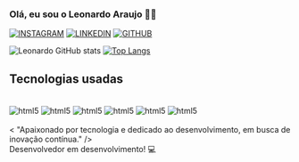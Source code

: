 ### Olá, eu sou o Leonardo Araujo 👋🏼

[![INSTAGRAM](https://img.shields.io/badge/Instagram-E4405F?style=for-the-badge&logo=instagram&logoColor=white)](https://instagram.com/leoaraujofernandes)
[![LINKEDIN](https://img.shields.io/badge/LinkedIn-0077B5?style=for-the-badge&logo=linkedin&logoColor=white)](https://www.linkedin.com/in/leonardoaraujofernandes/)
[![GITHUB](https://img.shields.io/badge/GitHub-100000?style=for-the-badge&logo=github&logoColor=white)](https://github.com/araujo-leo)

![Leonardo GitHub stats](https://github-readme-stats.vercel.app/api?username=araujo-leo&show_icons=true&theme=dark)
[![Top Langs](https://github-readme-stats.vercel.app/api/top-langs/?username=araujo-leo&layout=donut)](https://github.com/araujo-leo/github-readme-stats)




## Tecnologias usadas

<div style="display: inline_block">
<br>
  <img align="center" alt="html5" src="https://img.shields.io/badge/HTML5-E34F26?style=for-the-badge&logo=html5&logoColor=white"/>
  <img align="center" alt="html5" src="https://img.shields.io/badge/CSS3-1572B6?style=for-the-badge&logo=css3&logoColor=white"/>
   <img align="center" alt="html5" src="https://img.shields.io/badge/Bootstrap-563D7C?style=for-the-badge&logo=bootstrap&logoColor=white"/>
   <img align="center" alt="html5" src="https://img.shields.io/badge/JavaScript-323330?style=for-the-badge&logo=javascript&logoColor=F7DF1E"/>
   <img align="center" alt="html5" src="https://img.shields.io/badge/PHP-777BB4?style=for-the-badge&logo=php&logoColor=white"/>
  <img align="center" alt="html5" src="https://img.shields.io/badge/Laravel-FF2D20?style=for-the-badge&logo=laravel&logoColor=white"/>
</div>
<br>
< "Apaixonado por tecnologia e dedicado ao desenvolvimento, em busca de inovação contínua." /> <br>
Desenvolvedor em desenvolvimento! 💻
